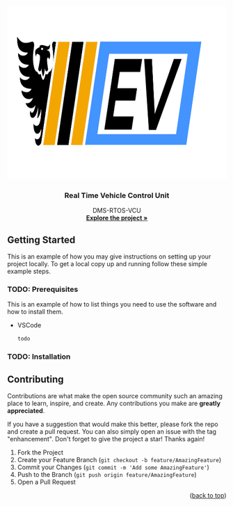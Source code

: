 <a name="readme-top"></a>


<!-- PROJECT LOGO -->
<br />
<div align="center">
  <a href="https://github.com/github_username/repo_name">
    <img src="images/dms_logo.jpg" alt="Logo" width="1000" height="400">
  </a>

<h3 align="center">Real Time Vehicle Control Unit</h3>

  <p align="center">
    DMS-RTOS-VCU
    <br />
    <a href="https://github.com/AshtonDudley/DMS-RTOS-VCU"><strong>Explore the project »</strong></a>
    <br />
  </p>
</div>

<!-- GETTING STARTED -->
## Getting Started

This is an example of how you may give instructions on setting up your project locally.
To get a local copy up and running follow these simple example steps.

### TODO: Prerequisites

This is an example of how to list things you need to use the software and how to install them.
* VSCode
  ```sh
  todo
  ```

### TODO: Installation
<!--
1. Get a free API Key at [https://example.com](https://example.com)
2. Clone the repo
   ```sh
   git clone https://github.com/github_username/repo_name.git
   ```
3. Install NPM packages
   ```sh
   npm install
   ```
4. Enter your API in `config.js`
   ```js
   const API_KEY = 'ENTER YOUR API';
   ```

<p align="right">(<a href="#readme-top">back to top</a>)</p>
-->


<!-- USAGE EXAMPLES -->
<!--
## Usage

Use this space to show useful examples of how a project can be used. Additional screenshots, code examples and demos work well in this space. You may also link to more resources.
*** _For more examples, please refer to the [Documentation](https://example.com)_

<p align="right">(<a href="#readme-top">back to top</a>)</p>
-->


<!-- CONTRIBUTING -->
## Contributing

Contributions are what make the open source community such an amazing place to learn, inspire, and create. Any contributions you make are **greatly appreciated**.

If you have a suggestion that would make this better, please fork the repo and create a pull request. You can also simply open an issue with the tag "enhancement".
Don't forget to give the project a star! Thanks again!

1. Fork the Project
2. Create your Feature Branch (`git checkout -b feature/AmazingFeature`)
3. Commit your Changes (`git commit -m 'Add some AmazingFeature'`)
4. Push to the Branch (`git push origin feature/AmazingFeature`)
5. Open a Pull Request

<p align="right">(<a href="#readme-top">back to top</a>)</p>